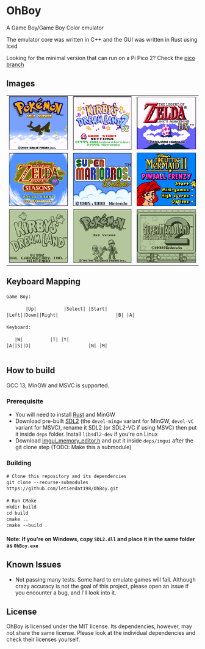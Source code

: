 # OhBoy

A Game Boy/Game Boy Color emulator

The emulator core was written in C++ and the GUI was written in Rust using Iced

Looking for the minimal version that can run on a Pi Pico 2? Check the [pico branch](https://github.com/letiendat198/OhBoy/tree/pico)

## Images

|                        |                        |                        |
|------------------------|------------------------|------------------------|
| ![](images/image1.png) | ![](images/image2.png) | ![](images/image3.png) |
| ![](images/image4.png) | ![](images/image5.png) | ![](images/image6.png) | 
| ![](images/image7.png) | ![](images/image8.png) | ![](images/image9.png) | 

## Keyboard Mapping
```
Game Boy:

       |Up|          |Select| |Start| 
|Left||Down||Right|                     |B| |A|

Keyboard:

   |W|          |T| |Y| 
|A||S||D|                     |N| |M|
      
```

## How to build
GCC 13, MinGW and MSVC is supported.
### Prerequisite
- You will need to install [Rust](https://www.rust-lang.org/tools/install) and MinGW
- Download pre-built [SDL2](https://github.com/libsdl-org/SDL/releases/tag/release-2.30.8) (the `devel-mingw` variant for MinGW, `devel-VC` variant for MSVC), 
rename it SDL2 (or SDL2-VC if using MSVC) then put it inside `deps` folder.  Install `libsdl2-dev` if you're on Linux
- Download [imgui_memory_editor.h](https://raw.githubusercontent.com/ocornut/imgui_club/refs/heads/main/imgui_memory_editor/imgui_memory_editor.h) 
and put it inside `deps/imgui` after the git clone step (TODO: Make this a submodule)
### Building
```
# Clone this repository and its dependencies
git clone --recurse-submodules https://github.com/letiendat198/OhBoy.git

# Run CMake
mkdir build
cd build
cmake .. 
cmake --build .
```

#### Note: If you're on Windows, copy `SDL2.dll` and place it in the same folder as `OhBoy.exe`

## Known Issues

- Not passing many tests. Some hard to emulate games will fail. Although crazy accuracy is not
the goal of this project, please open an issue if you encounter a bug, and I'll look into it.

## License

OhBoy is licensed under the MIT license. Its dependencies, however, may not share the same license. Please look at the individual
dependencies and check their licenses yourself.